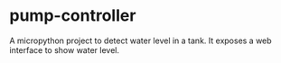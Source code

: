 # pump-controller
A micropython project to detect water level in a tank. It exposes a web interface to show water level.
